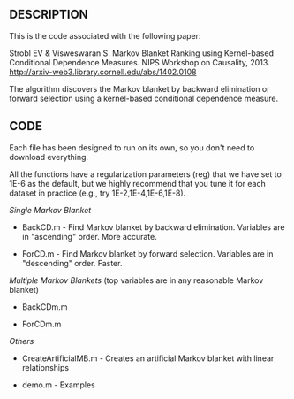 DESCRIPTION
-----------

This is the code associated with the following paper:

Strobl EV & Visweswaran S. Markov Blanket Ranking using Kernel-based Conditional Dependence Measures. NIPS Workshop on Causality, 2013. http://arxiv-web3.library.cornell.edu/abs/1402.0108

The algorithm discovers the Markov blanket by backward elimination or forward selection using a kernel-based conditional dependence measure.

CODE
----

Each file has been designed to run on its own, so you don't need to download everything.

All the functions have a regularization parameters (reg) that we have set to 1E-6 as the default, but we highly recommend that you tune it for each dataset in practice (e.g., try 1E-2,1E-4,1E-6,1E-8).

*Single Markov Blanket*

* BackCD.m - Find Markov blanket by backward elimination. Variables are in "ascending" order. More accurate.

* ForCD.m - Find Markov blanket by forward selection. Variables are in "descending" order. Faster.

*Multiple Markov Blankets*
(top variables are in any reasonable Markov blanket)

* BackCDm.m

* ForCDm.m

*Others*

* CreateArtificialMB.m - Creates an artificial Markov blanket with linear relationships

* demo.m - Examples

